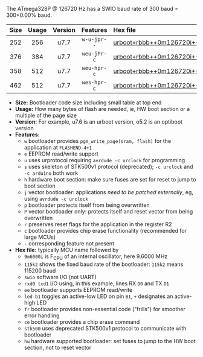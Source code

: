 The ATmega328P @ 126720 Hz has a SWIO baud rate of 300 baud = 300+0.00% baud.

|Size|Usage|Version|Features|Hex file|
|:-:|:-:|:-:|:-:|:--|
|252|256|u7.7|`w-u-jpr--`|[urboot+rbbb++0m126720i++++0k3_swio_rxd0_txd1_led+b5.hex](https://raw.githubusercontent.com/stefanrueger/urboot.hex/main/boards/rbbb/internal_oscillator/fint++0m126720_Hz/br++++0k3_bps/urboot+rbbb++0m126720i++++0k3_swio_rxd0_txd1_led+b5.hex)|
|376|384|u7.7|`weu-jPr-c`|[urboot+rbbb++0m126720i++++0k3_swio_rxd0_txd1_ee_led+b5_fr_ce.hex](https://raw.githubusercontent.com/stefanrueger/urboot.hex/main/boards/rbbb/internal_oscillator/fint++0m126720_Hz/br++++0k3_bps/urboot+rbbb++0m126720i++++0k3_swio_rxd0_txd1_ee_led+b5_fr_ce.hex)|
|358|512|u7.7|`weu-hpr-c`|[urboot+rbbb++0m126720i++++0k3_swio_rxd0_txd1_ee_led+b5_fr_ce_hw.hex](https://raw.githubusercontent.com/stefanrueger/urboot.hex/main/boards/rbbb/internal_oscillator/fint++0m126720_Hz/br++++0k3_bps/urboot+rbbb++0m126720i++++0k3_swio_rxd0_txd1_ee_led+b5_fr_ce_hw.hex)|
|462|512|u7.7|`wes-hpr-c`|[urboot+rbbb++0m126720i++++0k3_swio_rxd0_txd1_ee_led+b5_fr_ce_stk500_hw.hex](https://raw.githubusercontent.com/stefanrueger/urboot.hex/main/boards/rbbb/internal_oscillator/fint++0m126720_Hz/br++++0k3_bps/urboot+rbbb++0m126720i++++0k3_swio_rxd0_txd1_ee_led+b5_fr_ce_stk500_hw.hex)|

- **Size:** Bootloader code size including small table at top end
- **Usage:** How many bytes of flash are needed, ie, HW boot section or a multiple of the page size
- **Version:** For example, u7.6 is an urboot version, o5.2 is an optiboot version
- **Features:**
  + `w` bootloader provides `pgm_write_page(sram, flash)` for the application at `FLASHEND-4+1`
  + `e` EEPROM read/write support
  + `u` uses urprotocol requiring `avrdude -c urclock` for programming
  + `s` uses skeleton of STK500v1 protocol (deprecated); `-c urclock` and `-c arduino` both work
  + `h` hardware boot section: make sure fuses are set for reset to jump to boot section
  + `j` vector bootloader: applications *need to be patched externally*, eg, using `avrdude -c urclock`
  + `p` bootloader protects itself from being overwritten
  + `P` vector bootloader only: protects itself and reset vector from being overwritten
  + `r` preserves reset flags for the application in the register R2
  + `c` bootloader provides chip erase functionality (recommended for large MCUs)
  + `-` corresponding feature not present
- **Hex file:** typically MCU name followed by
  + `9m6000i` is F<sub>CPU</sub> of an internal oscillator, here 9.6000 MHz
  + `115k2` shows the fixed baud rate of the bootloader: `115k2` means 115200 baud
  + `swio` software I/O (not UART)
  + `rxd0 txd1` I/O using, in this example, lines RX `D0` and TX `D1`
  + `ee` bootloader supports EEPROM read/write
  + `led-b1` toggles an active-low LED on pin `B1`, `+` designates an active-high LED
  + `fr` bootloader provides non-essential code ("frills") for smoother error handling
  + `ce` bootloader provides a chip erase command
  + `stk500` uses deprecated STK500v1 protocol to communicate with bootloader
  + `hw` hardware supported bootloader: set fuses to jump to the HW boot section, not to reset vector
